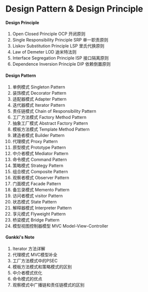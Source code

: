 # Design Pattern & Design Principle

#### Design Principle
1. Open Closed Principle OCP 开闭原则
2. Single Responsibility Principle SRP 单一职责原则
3. Liskov Substitution Principle LSP 里氏代换原则
4. Law of Demeter LOD 迪米特法则
5. Interface Segregation Principle ISP 接口隔离原则
6. Dependence Inversion Principle DIP 依赖倒置原则
#### Design Pattern
1. 单例模式 Singleton Pattern
2. 装饰模式 Decorator Pattern
3. 适配器模式 Adapter Pattern
4. 迭代器模式 Iterator Pattern
5. 责任链模式 Chain of Responsibility Pattern
6. 工厂方法模式 Factory Method Pattern
7. 抽象工厂模式 Abstract Factory Pattern
8. 模板方法模式 Template Method Pattern
9. 建造者模式 Builder Pattern
10. 代理模式 Proxy Pattern
11. 原型模式 Prototype Pattern
12. 中介者模式 Mediator Pattern
13. 命令模式 Command Pattern
14. 策略模式 Strategy Pattern
15. 组合模式 Composite Pattern
16. 观察者模式 Observer Pattern
17. 门面模式 Facade Pattern
18. 备忘录模式 Memento Pattern
19. 访问者模式 visitor Pattern
20. 状态模式 State Pattern
21. 解释器模式 Interpreter Pattern
22. 享元模式 Flyweight Pattern
23. 桥梁模式 Bridge Pattern
24. 模型视图控制器模型 MVC Model-View-Controller

#### Gankki's Note
1. Iterator 方法详解
2. 代理模式 MVC模型补全
3. 工厂方法模式中的PSEC
4. 模板方法模式和策略模式的区别
5. 中介者模式优化
6. 命令模式的优点
7. 观察模式中广播链和责任链模式的区别


